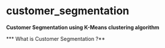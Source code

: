 # customer_segmentation
**Customer Segmentation using K-Means clustering algorithm**

*** What is Customer Segmentation ?** 
